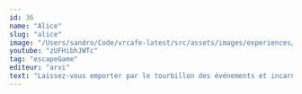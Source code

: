 ```yaml
---
id: 36
name: "Alice"
slug: "alice"
image: "/Users/sandro/Code/vrcafe-latest/src/assets/images/experiences/alice.jpg"
youtube: "zUFHibhJWTc"
tag: "escapeGame"
editeur: "arvi"
text: "Laissez-vous emporter par le tourbillon des événements et incarnez Alice ! Plongez dans un monde envahi par la vraie magie ! Vous devez découvrir les secrets de la Reine de cœur qui a jeté un sort sur le temps du Pays des Merveilles. Buvez une potion rétrécissante et suivez le Lapin blanc dans les labyrinthes tordus du monde de l'autre côté du miroir, où tout est inversé. Aidez le Chapelier, bloqué dans le temps, à résoudre le problème de la folle fête du thé. Le chat du Cheshire vous guidera à travers le bosquet enchanté de la Forêt noire. Sauvez les fées qui connaissent le secret de la méchante reine en utilisant les conseils de la sage Chenille. Trouvez un moyen pour ne pas vous faire surprendre par les gardes soldats, déjouez les nombreux pièges du château et tentez de parvenir enfin à vaincre la Reine de cœur, renverser le sort de la tour de l'horloge et sauver le Pays des Merveilles."
---
```

